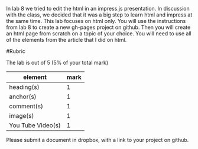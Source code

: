 In lab 8 we tried to edit the html in an impress.js presentation. In discussion with the class, we decided that it was a big step to learn html and impress at the same time. This lab focuses on html only. You will use the instructions from lab 8 to create a new gh-pages project on github. Then you will create an html page from scratch on a topic of your choice. You will need to use all of the elements from the article that I did on html.

#Rubric

The lab is out of 5 (5% of your total mark)

|element|mark|
|--|--|
|heading(s)|1|
|anchor(s)|1|
|comment(s)|1|
|image(s)|1|
|You Tube Video(s)|1|

Please submit a document in dropbox, with a link to your project on github.